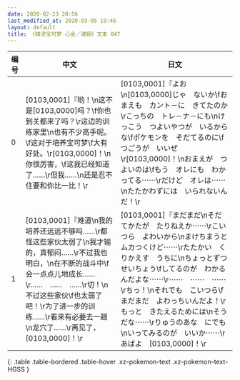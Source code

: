 ```yaml
---
date: 2020-02-23 20:56
last_modified_at: 2020-03-05 19:46
layout: default
title: 《精灵宝可梦 心金／魂银》文本 047
---
```

| 编号 | 中文 | 日文 |
| ---- | ---- | ---- |
| 0 | [0103,0001]『哟！\n这不是[0103,0000]吗？\f你也到关都来了吗？\r这边的训练家里\n也有不少高手呢。\f这对于培养宝可梦\f大有好处。\r[0103,0000]！\n你很厉害，\f这我已经知道了……\r但我……\n还是忍不住要和你比一比！\r | [0103,0001]『よお\n[0103,0000]じゃ　ないか\fおまえも　カント－に　きてたのか\rこっちの　トレ－ナ－にも\nけっこう　つよいやつが　いるからな\fポケモンを　そだてるのに\fつごうが　いいぜ\r[0103,0000]！\nおまえが　つよいのは\fもう　オレにも　わかってる⋯⋯\rだけど　オレは⋯⋯\nたたかわずには　いられないんだ！\r |
| 1 | [0103,0001]『难道\n我的培养还远远不够吗……\r都怪这些家伙太弱了\n我才输的，真郁闷……\r不过我也明白，\n在不断的战斗中\f会一点点儿地成长……\r……　……　……\r切！\n不过这些家伙\f也太弱了吧！\r为了进一步的训练……\r看来有必要去一趟\n龙穴了……\r再见了，[0103,0000]！\r | [0103,0001]『まだまだ\nそだてかたが　たりねえか⋯⋯\rこいつら　よわいから\nまけちまうと　ムカつくけど⋯⋯\rたたかい　くりかえす　うちに\nちょっとずつ　せいちょう\fしてるのが　わかるんだよな⋯⋯\r⋯⋯　⋯⋯　⋯⋯\rちっ！\nそれでも　こいつら\fまだまだ　よわっちいんだよ！\rもっと　きたえるためには\nそうだな⋯⋯\rりゅうのあな　にでも\nいってみるのが　いいか⋯⋯\rあばよ　[0103,0000]！\r |
{: .table .table-bordered .table-hover .xz-pokemon-text .xz-pokemon-text-HGSS }